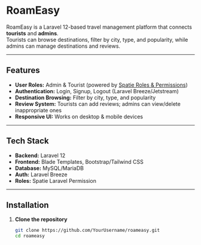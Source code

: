 # RoamEasy

RoamEasy is a Laravel 12-based travel management platform that connects **tourists** and **admins**.  
Tourists can browse destinations, filter by city, type, and popularity, while admins can manage destinations and reviews.

---

## Features
- **User Roles:** Admin & Tourist (powered by [Spatie Roles & Permissions](https://spatie.be/docs/laravel-permission))
- **Authentication:** Login, Signup, Logout (Laravel Breeze/Jetstream)
- **Destination Browsing:** Filter by city, type, and popularity
- **Review System:** Tourists can add reviews; admins can view/delete inappropriate ones
- **Responsive UI:** Works on desktop & mobile devices

---

## Tech Stack
- **Backend:** Laravel 12
- **Frontend:** Blade Templates, Bootstrap/Tailwind CSS
- **Database:** MySQL/MariaDB
- **Auth:** Laravel Breeze
- **Roles:** Spatie Laravel Permission

---

## Installation
1. **Clone the repository**
   ```bash
   git clone https://github.com/YourUsername/roameasy.git
   cd roameasy
